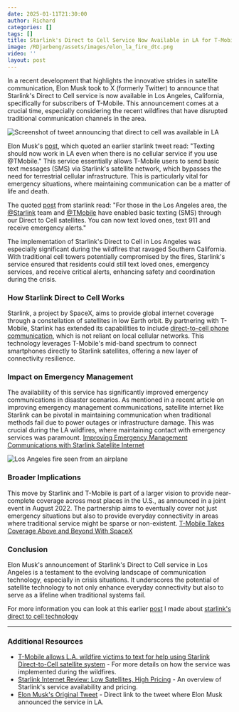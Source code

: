 ```yaml
---
date: 2025-01-11T21:30:00
author: Richard
categories: []
tags: []
title: Starlink's Direct to Cell Service Now Available in LA for T-Mobile Subscribers
image: /RDjarbeng/assets/images/elon_la_fire_dtc.png
video: ''
layout: post
---
```

In a recent development that highlights the innovative strides in satellite communication, Elon Musk took to X (formerly Twitter) to announce that Starlink's Direct to Cell service is now available in Los Angeles, California, specifically for subscribers of T-Mobile. This announcement comes at a crucial time, especially considering the recent wildfires that have disrupted traditional communication channels in the area.

![Screenshot of tweet announcing that direct to cell was available in LA](/RDjarbeng/assets/images/elon_la_fire_dtc.png "Elon Musk tweets announcing that direct to cell was available in LA")

Elon Musk's [post](https://x.com/elonmusk/status/1877560971973329273), which quoted an earlier starlink tweet read: "Texting should now work in LA even when there is no cellular service if you use @TMobile." This service essentially allows T-Mobile users to send basic text messages (SMS) via Starlink's satellite network, which bypasses the need for terrestrial cellular infrastructure. This is particularly vital for emergency situations, where maintaining communication can be a matter of life and death.

The quoted [post](https://x.com/SpaceX/status/1877547777858687231) from starlink read: "For those in the Los Angeles area, the [@Starlink](https://x.com/Starlink) team and [@TMobile](https://x.com/TMobile) have enabled basic texting (SMS) through our Direct to Cell satellites. You can now text loved ones, text 911 and receive emergency alerts."

The implementation of Starlink's Direct to Cell in Los Angeles was especially significant during the wildfires that ravaged Southern California. With traditional cell towers potentially compromised by the fires, Starlink's service ensured that residents could still text loved ones, emergency services, and receive critical alerts, enhancing safety and coordination during the crisis.

### How Starlink Direct to Cell Works

Starlink, a project by SpaceX, aims to provide global internet coverage through a constellation of satellites in low Earth orbit. By partnering with T-Mobile, Starlink has extended its capabilities to include [direct-to-cell phone communication](https://www.starlink.com/business/direct-to-cell), which is not reliant on local cellular networks. This technology leverages T-Mobile's mid-band spectrum to connect smartphones directly to Starlink satellites, offering a new layer of connectivity resilience.

### Impact on Emergency Management

The availability of this service has significantly improved emergency communications in disaster scenarios. As mentioned in a recent article on improving emergency management communications, satellite internet like Starlink can be pivotal in maintaining communication when traditional methods fail due to power outages or infrastructure damage. This was crucial during the LA wildfires, where maintaining contact with emergency services was paramount. [Improving Emergency Management Communications with Starlink Satellite Internet](https://www.d4h.com/blog/improving-emergency-management-communications-with-starlink-satellite-internet)[](https://www.d4h.com/blog/improving-emergency-management-communications-with-starlink-satellite-internet)

![Los Angeles fire seen from an airplane](/RDjarbeng/assets/images/los_angeles_fire.jpg "Los Angeles fire in California seen from an airplane")

### Broader Implications

This move by Starlink and T-Mobile is part of a larger vision to provide near-complete coverage across most places in the U.S., as announced in a joint event in August 2022. The partnership aims to eventually cover not just emergency situations but also to provide everyday connectivity in areas where traditional service might be sparse or non-existent. [T-Mobile Takes Coverage Above and Beyond With SpaceX](https://www.t-mobile.com/news/un-carrier/coverage-above-and-beyond)[](https://www.t-mobile.com/news/un-carrier/t-mobile-takes-coverage-above-and-beyond-with-spacex)

### Conclusion

Elon Musk's announcement of Starlink's Direct to Cell service in Los Angeles is a testament to the evolving landscape of communication technology, especially in crisis situations. It underscores the potential of satellite technology to not only enhance everyday connectivity but also to serve as a lifeline when traditional systems fail.

For more information you can look at this earlier [post](https://rdjarbeng.github.io/RDjarbeng/starlink-s-direct-to-cell-revolutionizing-mobile-connectivity/) I made about [starlink's direct to cell technology](https://rdjarbeng.github.io/RDjarbeng/starlink-s-direct-to-cell-revolutionizing-mobile-connectivity/)

---

### Additional Resources

- [T-Mobile allows L.A. wildfire victims to text for help using Starlink Direct-to-Cell satellite system](https://www.phonearena.com/news/t-mobile-starlink-direct-to-cell-la-wildfires_id149140) - For more details on how the service was implemented during the wildfires. [](https://www.phonearena.com/news/t-mobile-enables-direct-to-call-in-los-angeles-due-to-wildfire_id166499)
- [Starlink Internet Review: Low Satellites, High Pricing](https://www.cnet.com/reviews/starlink-internet-review/) - An overview of Starlink's service availability and pricing. [](https://www.cnet.com/home/internet/starlink-internet-review/)
- [Elon Musk's Original Tweet](https://x.com/elonmusk/status/1877560971973329273) - Direct link to the tweet where Elon Musk announced the service in LA. [](https://x.com/elonmusk/status/1877219652050313671)

